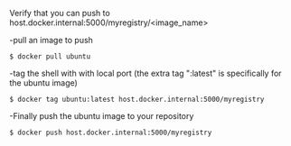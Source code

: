 Verify that you can push to host.docker.internal:5000/myregistry/<image_name>

-pull an image to push 

`$ docker pull ubuntu`

-tag the shell with with local port (the extra tag ":latest" is specifically for the ubuntu image)

`$ docker tag ubuntu:latest host.docker.internal:5000/myregistry`

-Finally push the ubuntu image to your repository

`$ docker push host.docker.internal:5000/myregistry`

